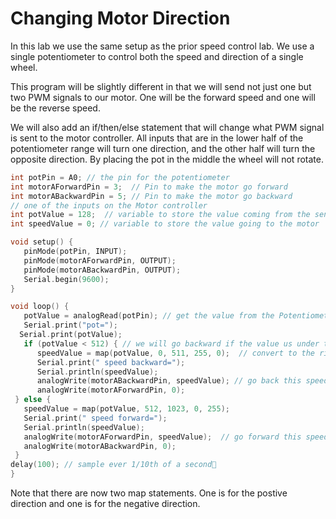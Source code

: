 # Changing Motor Direction

In this lab we use the same setup as the prior speed control lab.  We use a single potentiometer to control both the speed and direction of a single wheel.

This program will be slightly different in that we will send not just one but two PWM signals to our motor.  One will be the forward speed and one will be the reverse speed.

We will also add an if/then/else statement that will change what PWM signal is sent to the motor controller.  All inputs that are in the lower half of the potentiometer range will turn one direction, and the other half will turn the opposite direction.  By placing the pot in the middle the wheel will not rotate.

```C
int potPin = A0; // the pin for the potentiometer
int motorAForwardPin = 3;  // Pin to make the motor go forward
int motorABackwardPin = 5; // Pin to make the motor go backward
// one of the inputs on the Motor controller
int potValue = 128;  // variable to store the value coming from the sensor
int speedValue = 0; // variable to store the value going to the motor

void setup() {
   pinMode(potPin, INPUT);
   pinMode(motorAForwardPin, OUTPUT);
   pinMode(motorABackwardPin, OUTPUT);
   Serial.begin(9600);
}

void loop() {
   potValue = analogRead(potPin); // get the value from the Potentiometer from 0 to 1023
   Serial.print("pot=");
  Serial.print(potValue);
   if (potValue < 512) { // we will go backward if the value us under this
      speedValue = map(potValue, 0, 511, 255, 0);  // convert to the right range
      Serial.print(" speed backward=");
      Serial.println(speedValue);
      analogWrite(motorABackwardPin, speedValue); // go back this speed
      analogWrite(motorAForwardPin, 0);
 } else {
   speedValue = map(potValue, 512, 1023, 0, 255);  
   Serial.print(" speed forward=");
   Serial.println(speedValue);
   analogWrite(motorAForwardPin, speedValue);  // go forward this speed
   analogWrite(motorABackwardPin, 0);
 }
delay(100); // sample ever 1/10th of a second
}
```
Note that there are now two map statements.  One is for the postive direction and one is for the negative direction.
